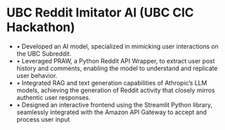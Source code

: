 # UBC Reddit Imitator AI (UBC CIC Hackathon)
- • Developed an AI model, specialized in mimicking user interactions on the UBC Subreddit.
- • Leveraged PRAW, a Python Reddit API Wrapper, to extract user post history and comments, enabling the model
to understand and replicate user behavior.
- • Integrated RAG and text generation capabilities of Athropic’s LLM models, achieving the generation of Reddit
activity that closely mirros authentic user responses.
- • Designed an interactive frontend using the Streamlit Python library, seamlessly integrated with the Amazon API
Gateway to accept and process user input
